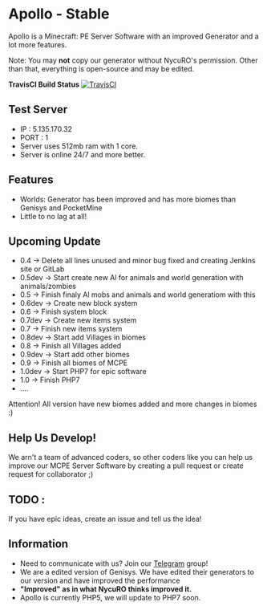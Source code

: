 # Apollo - Stable
Apollo is a Minecraft: PE Server Software with an improved Generator and a lot more features. 

Note: You may **not** copy our generator without NycuRO's permission. Other than that, everything is open-source and may be edited.

**TravisCI Build Status** [![TravisCI](https://travis-ci.org/NycuRO/Apollo.svg?branch=master)](https://travis-ci.org/NycuRO/Apollo "TravisCI Build Status")

## Test Server
- IP : 5.135.170.32
- PORT : 1
- Server uses 512mb ram with 1 core.
- Server is online 24/7 and more better.

## Features
- Worlds: Generator has been improved and has more biomes than Genisys and PocketMine
- Little to no lag at all!

## Upcoming Update
- 0.4 -> Delete all lines unused and minor bug fixed and creating Jenkins site or GitLab
- 0.5dev -> Start create new Al for animals and world generation with animals/zombies
- 0.5 -> Finish finaly Al mobs and animals and world generatiom with this
- 0.6dev -> Create new block system
- 0.6 -> Finish system block
- 0.7dev -> Create new items system
- 0.7 -> Finish new items system
- 0.8dev -> Start add Villages in biomes
- 0.8 -> Finish all Villages added
- 0.9dev -> Start add other biomes
- 0.9 -> Finish all biomes of MCPE
- 1.0dev -> Start PHP7 for epic software
- 1.0 -> Finish PHP7
- ....

Attention! All version have new biomes added and more changes in biomes :)

## Help Us Develop!
 We arn't a team of advanced coders, so other coders like you can help us improve our MCPE Server Software by creating a pull request or create request for collaborator ;)
 
## TODO :
 If you have epic ideas, create an issue and tell us the idea!
## Information

- Need to communicate with us? Join our [Telegram](https://telegram.me/joinchat/Ca8L9T9P01PtR1bOEwtxuw) group!
- We are a edited version of Genisys. We have edited their generators to our version and have improved the performance
 - **"Improved" as in what NycuRO thinks improved it.**
- Apollo is currently PHP5, we will update to PHP7 soon.
